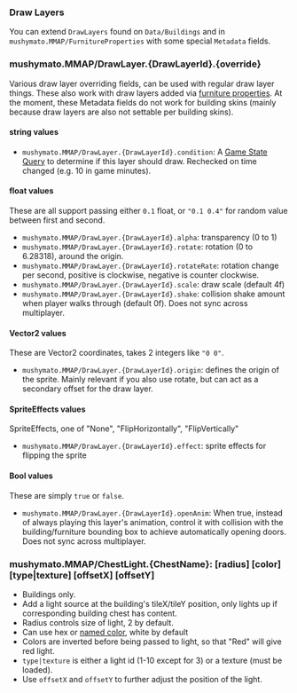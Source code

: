 ### Draw Layers

You can extend `DrawLayers` found on `Data/Buildings` and in `mushymato.MMAP/FurnitureProperties` with some special `Metadata` fields.

### mushymato.MMAP/DrawLayer.{DrawLayerId}.{override} <a name="drawlayerext"></a>

Various draw layer overriding fields, can be used with regular draw layer things.
These also work with draw layers added via [furniture properties](./docs/furniture-properties.md).
At the moment, these Metadata fields do not work for building skins (mainly because draw layers are also not settable per building skins).

#### string values

- `mushymato.MMAP/DrawLayer.{DrawLayerId}.condition`: A [Game State Query](https://stardewvalleywiki.com/Modding:Game_state_queries) to determine if this layer should draw. Rechecked on time changed (e.g. 10 in game minutes).

#### float values

These are all support passing either `0.1` float, or `"0.1 0.4"` for random value between first and second.

- `mushymato.MMAP/DrawLayer.{DrawLayerId}.alpha`: transparency (0 to 1)
- `mushymato.MMAP/DrawLayer.{DrawLayerId}.rotate`: rotation (0 to 6.28318), around the origin.
- `mushymato.MMAP/DrawLayer.{DrawLayerId}.rotateRate`: rotation change per second, positive is clockwise, negative is counter clockwise.
- `mushymato.MMAP/DrawLayer.{DrawLayerId}.scale`: draw scale (default 4f)
- `mushymato.MMAP/DrawLayer.{DrawLayerId}.shake`: collision shake amount when player walks through (default 0f). Does not sync across multiplayer.

#### Vector2 values

These are Vector2 coordinates, takes 2 integers like `"0 0"`.

- `mushymato.MMAP/DrawLayer.{DrawLayerId}.origin`: defines the origin of the sprite. Mainly relevant if you also use rotate, but can act as a secondary offset for the draw layer.

#### SpriteEffects values

SpriteEffects, one of "None", "FlipHorizontally", "FlipVertically"

- `mushymato.MMAP/DrawLayer.{DrawLayerId}.effect`: sprite effects for flipping the sprite

#### Bool values

These are simply `true` or `false`.

- `mushymato.MMAP/DrawLayer.{DrawLayerId}.openAnim`: When true, instead of always playing this layer's animation, control it  with collision with the building/furniture bounding box to achieve automatically opening doors. Does not sync across multiplayer.

### mushymato.MMAP/ChestLight.{ChestName}: [radius] [color] [type|texture] [offsetX] [offsetY]

- Buildings only.
- Add a light source at the building's tileX/tileY position, only lights up if corresponding building chest has content.
- Radius controls size of light, 2 by default.
- Can use hex or [named color](https://docs.monogame.net/api/Microsoft.Xna.Framework.Color.html), white by default
- Colors are inverted before being passed to light, so that "Red" will give red light.
- `type|texture` is either a light id (1-10 except for 3) or a texture (must be loaded).
- Use `offsetX` and `offsetY` to further adjust the position of the light.
